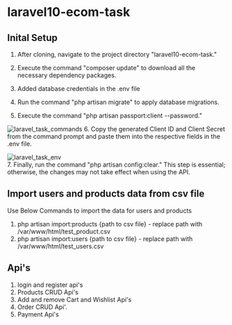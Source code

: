 # laravel10-ecom-task

<h2>Inital Setup</h2>

1. After cloning, navigate to the project directory "laravel10-ecom-task."

2. Execute the command "composer update" to download all the necessary dependency packages.

3. Added database credentials in the .env file

4. Run the command "php artisan migrate" to apply database migrations.

5. Execute the command "php artisan passport:client --password."

 ![laravel_task_commands](https://github.com/kamblejeevan/laravel10-ecom-task/assets/28289772/ba5248e8-c037-4039-9d80-d2aa644c8722)
6. Copy the generated Client ID and Client Secret from the command prompt and paste them into the respective fields in the .env file.

 ![laravel_task_env](https://github.com/kamblejeevan/laravel10-ecom-task/assets/28289772/27d43fa6-273d-4dbe-b4e2-730156fbb68b)<br> 
7. Finally, run the command "php artisan config:clear." This step is essential; otherwise, the changes may not take effect when using the API.

<h2>Import users and products data from csv file</h2>
Use Below Commands to import the data for users and products

1. php artisan import:products {path to csv file} - replace path with /var/www/html/test_product.csv
2. php artisan import:users {path to csv file} - replace path with /var/www/html/test_users.csv

<h2>Api's</h2>

1. login and register api's
2. Products CRUD Api's
3. Add and remove Cart and Wishlist Api's
5. Order CRUD Api'.
6. Payment Api's
